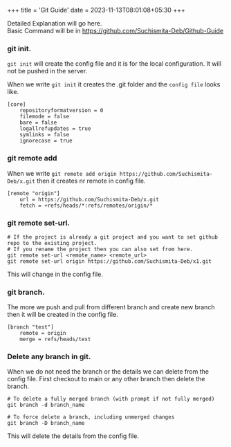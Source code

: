 +++
title = 'Git Guide'
date = 2023-11-13T08:01:08+05:30
+++

Detailed Explanation will go here.<br/> Basic Command will be in https://github.com/Suchismita-Deb/Github-Guide

### git init.
`git init` will create the config file and it is for the local configuration. It will not be pushed in the server.

When we write `git init` it creates the .git folder and the `config file` looks like.
```shell
[core]
	repositoryformatversion = 0
	filemode = false
	bare = false
	logallrefupdates = true
	symlinks = false
	ignorecase = true
```
### git remote add
When we write `git remote add origin https://github.com/Suchismita-Deb/x.git` then it creates nr remote in config file.
```shell
[remote "origin"]
	url = https://github.com/Suchismita-Deb/x.git
	fetch = +refs/heads/*:refs/remotes/origin/*
```
### git remote set-url.
```shell
# If the project is already a git project and you want to set github repo to the existing project.
# If you rename the project then you can also set from here.
git remote set-url <remote_name> <remote_url>
git remote set-url origin https://github.com/Suchismita-Deb/x1.git
```
This will change in the config file.
### git branch.
The more we push and pull from different branch and create new branch then it will be created in the config file.

```shell
[branch "test"]
	remote = origin
	merge = refs/heads/test
```

### Delete any branch in git.
When we do not need the branch or the details we can delete from the config file.
First checkout to main or any other branch then delete the branch. 
```shell 
# To delete a fully merged branch (with prompt if not fully merged)
git branch -d branch_name

# To force delete a branch, including unmerged changes
git branch -D branch_name
```
This will delete the details from the config file.